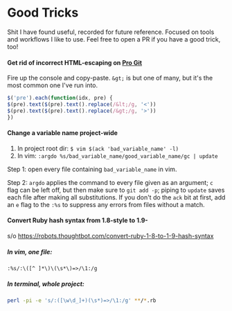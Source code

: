 # Good Tricks
Shit I have found useful, recorded for future reference. Focused on tools and workflows I like to use. Feel free to open a PR if you have a good trick, too!

#### Get rid of incorrect HTML-escaping on [Pro Git](https://git-scm.com/book/en/v2/)
Fire up the console and copy-paste. `&gt;` is but one of many, but it's the most common one I've run into.
```js
$('pre').each(function(idx, pre) {
$(pre).text($(pre).text().replace(/&lt;/g, '<'))
$(pre).text($(pre).text().replace(/&gt;/g, '>'))
})
```

#### Change a variable name project-wide
1. In project root dir: `$ vim $(ack 'bad_variable_name' -l)`
2. In vim: `:argdo %s/bad_variable_name/good_variable_name/gc | update`

Step 1: open every file containing `bad_variable_name` in vim.

Step 2: `argdo` applies the command to every file given as an argument; `c` flag can be left off, but then make sure to `git add -p`; piping to `update` saves each file after making all substitutions. If you don't do the `ack` bit at first, add an `e` flag to the `:%s` to suppress any errors from files without a match.

#### Convert Ruby hash syntax from 1.8-style to 1.9-
s/o https://robots.thoughtbot.com/convert-ruby-1-8-to-1-9-hash-syntax
##### In vim, one file:
```vim
:%s/:\([^ ]*\)\(\s*\)=>/\1:/g
```
##### In terminal, whole project:
```sh
perl -pi -e 's/:([\w\d_]+)(\s*)=>/\1:/g' **/*.rb
```
